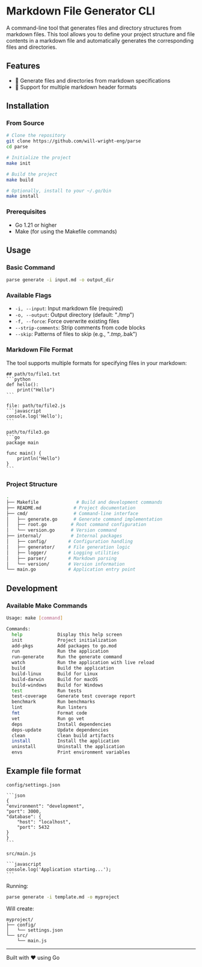 # Markdown File Generator CLI

A command-line tool that generates files and directory structures from markdown files. This tool allows you to define your project structure and file contents in a markdown file and automatically generates the corresponding files and directories.

## Features

- 🔄 Generate files and directories from markdown specifications
- 📝 Support for multiple markdown header formats

## Installation

### From Source

```bash
# Clone the repository
git clone https://github.com/will-wright-eng/parse
cd parse

# Initialize the project
make init

# Build the project
make build

# Optionally, install to your ~/.go/bin
make install
```

### Prerequisites

- Go 1.21 or higher
- Make (for using the Makefile commands)

## Usage

### Basic Command

```bash
parse generate -i input.md -o output_dir
```

### Available Flags

- `-i, --input`: Input markdown file (required)
- `-o, --output`: Output directory (default: "./tmp")
- `-f, --force`: Force overwrite existing files
- `--strip-comments`: Strip comments from code blocks
- `--skip`: Patterns of files to skip (e.g., "*.tmp,*.bak")

### Markdown File Format

The tool supports multiple formats for specifying files in your markdown:

    ## path/to/file1.txt
    ```python
    def hello():
        print("Hello")
    ```

    file: path/to/file2.js
    ```javascript
    console.log('Hello');
    ```

    path/to/file3.go
    ```go
    package main

    func main() {
        println("Hello")
    }
    ```

### Project Structure

```bash
.
├── Makefile              # Build and development commands
├── README.md            # Project documentation
├── cmd/                 # Command-line interface
│   ├── generate.go      # Generate command implementation
│   ├── root.go         # Root command configuration
│   └── version.go      # Version command
├── internal/           # Internal packages
│   ├── config/        # Configuration handling
│   ├── generator/     # File generation logic
│   ├── logger/        # Logging utilities
│   ├── parser/        # Markdown parsing
│   └── version/       # Version information
└── main.go            # Application entry point
```

## Development

### Available Make Commands

```bash
Usage: make [command]

Commands:
  help             Display this help screen
  init             Project initialization
  add-pkgs         Add packages to go.mod
  run              Run the application
  run-generate     Run the generate command
  watch            Run the application with live reload
  build            Build the application
  build-linux      Build for Linux
  build-darwin     Build for macOS
  build-windows    Build for Windows
  test             Run tests
  test-coverage    Generate test coverage report
  benchmark        Run benchmarks
  lint             Run linters
  fmt              Format code
  vet              Run go vet
  deps             Install dependencies
  deps-update      Update dependencies
  clean            Clean build artifacts
  install          Install the application
  uninstall        Uninstall the application
  envs             Print environment variables
```

## Example file format


    config/settings.json

    ```json
    {
    "environment": "development",
    "port": 3000,
    "database": {
        "host": "localhost",
        "port": 5432
    }
    }
    ```

    src/main.js

    ```javascript
    console.log('Application starting...');
    ```


Running:

```bash
parse generate -i template.md -o myproject
```

Will create:

```
myproject/
├── config/
│   └── settings.json
└── src/
    └── main.js
```

---
Built with ❤️ using Go
